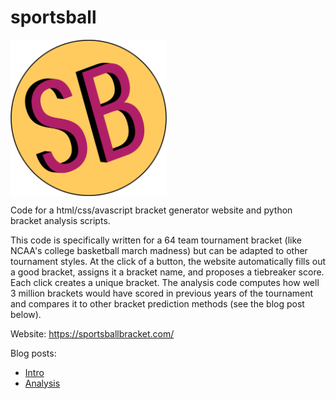 # sportsball
<img src="website/images/sportsball_favicon.png" align="center" height="auto" width="250" >

Code for a html/css/avascript bracket generator website and python bracket analysis scripts.

This code is specifically written for a 64 team tournament bracket (like NCAA's college basketball march madness) but can
be adapted to other tournament styles. At the click of a button, the website automatically fills out a good bracket, 
assigns it a bracket name, and proposes a tiebreaker score. Each click creates a unique bracket. The analysis code
computes how well 3 million brackets would have scored in previous years of the tournament and compares it to other 
bracket prediction methods (see the blog post below).

Website: https://sportsballbracket.com/

Blog posts:
* [Intro](https://medium.com/@benlahner/the-sportsball-bracket-generator-a-competitive-march-madness-bracket-generator-for-non-competitive-611d3ce5fd28)
* [Analysis](https://medium.com/@benlahner/18-million-brackets-later-here-are-the-best-and-worst-ways-to-fill-out-your-march-madness-c41db4920a8c)
